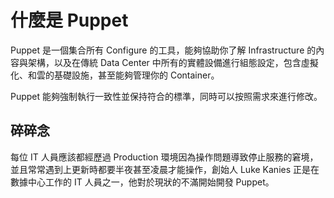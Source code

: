 # 什麼是 Puppet

Puppet 是一個集合所有 Configure 的工具，能夠協助你了解 Infrastructure 的內容與架構，以及在傳統 Data Center 中所有的實體設備進行組態設定，包含虛擬化、和雲的基礎設施，甚至能夠管理你的 Container。

Puppet 能夠強制執行一致性並保持符合的標準，同時可以按照需求來進行修改。

## 碎碎念

每位 IT 人員應該都經歷過 Production 環境因為操作問題導致停止服務的窘境，並且常常遇到上更新時都要半夜甚至凌晨才能操作，創始人 Luke Kanies 正是在數據中心工作的 IT 人員之一，他對於現狀的不滿開始開發 Puppet。